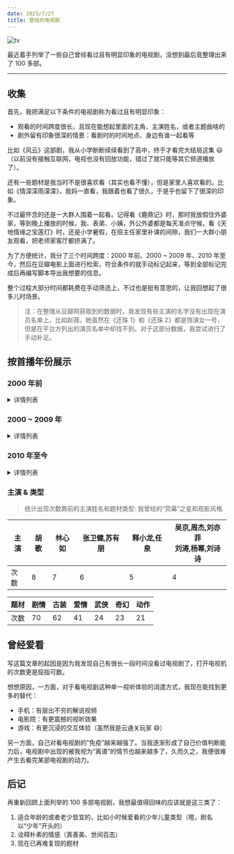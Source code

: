 ```yaml
---
date: 2023/7/27
title: 曾经的电视剧
---
```


![tv](https://s1.imagehub.cc/images/2023/11/09/dd06057daa32e48d21113fbca3b65d27.jpeg)

最近着手列举了一些自己曾经看过且有明显印象的电视剧，没想到最后竟整理出来了 100 多部。

---

## 收集

首先，我把满足以下条件的电视剧称为看过且有明显印象：

- 观看的时间跨度很长，且现在能想起里面的主角、主演姓名，或者主题曲啥的
- 剧外留有印象很深的情景：看剧时的时间地点、身边有谁一起看等

比如《风云》这部剧，我从小学断断续续看到了高中，终于才看完大结局这集 😃（以前没有接触互联网，电视也没有回放功能，错过了就只能等其它频道播放了）。

还有一些题材是我当时不是很喜欢看（其实也看不懂），但是家里人喜欢看的。比如《情深深雨濛濛》，我妈一直看，我跟着也看了很久，于是乎也留下了很深的印象。

不过最怀念的还是一大群人围着一起看。记得看《鹿鼎记》时，那时我放假住外婆家，等到晚上播放的时候，我、表弟、小姨，外公外婆都是每天准点守候。看《天地情缘之宝莲灯》时，还是小学暑假，在班主任家里补课的间隙，我们一大群小朋友观看，把老师家客厅都挤满了。

为了方便统计，我分了三个时间跨度：2000 年前、2000 ~ 2009 年、2010 年至今，然后在豆瓣电影上面进行检索，符合条件的就手动标记起来，等到全部标记完成后再编写脚本导出我想要的信息。

整个过程大部分时间都耗费在手动筛选上，不过也是挺有意思的，让我回想起了很多儿时场景。

> 注：在整理从豆瓣网获取到的数据时，我发现有些主演的名字没有出现在演员名单上。比如赵薇，她虽然在《还珠 1》和《还珠 2》都是饰演女一号，但是在平台方列出的演员名单中却找不到。对于这部分数据，我尝试进行了手动补足。

## 按首播年份展示

### 2000 年前

<details>
<summary>详情列表</summary>

| 首播年份 | 剧名                                                                 | 集数 | 主演                                       |
| -------- | -------------------------------------------------------------------- | ---- | ------------------------------------------ |
| 1986     | [西游记](https://movie.douban.com/subject/2156663/)                  | 25   | 六小龄童,迟重瑞,马德华,汪粤,徐少华         |
| 1987     | [红楼梦](https://movie.douban.com/subject/1864810/)                  | 36   | 欧阳奋强,陈晓旭,邓婕,张莉,李婷             |
| 1993     | [新白娘子传奇](https://movie.douban.com/subject/2153527/)            | 50   | 赵雅芝,叶童,陈美琪,石乃文,夏光莉           |
| 1994     | [三国演义](https://movie.douban.com/subject/1830528/)                | 84   | 唐国强,鲍国安,孙彦军,陆树铭,李靖飞         |
| 1994     | [射雕英雄传](https://movie.douban.com/subject/2301032/)              | 35   | 张智霖,朱茵,罗嘉良,关宝慧,骆应钧           |
| 1995     | [神雕侠侣](https://movie.douban.com/subject/1863947/)                | 32   | 古天乐,李若彤,白彪,魏秋桦,傅明宪           |
| 1996     | [西游记](https://movie.douban.com/subject/3021640/)                  | 30   | 江华,张卫健,黎耀祥,麦长青                  |
| 1996     | [迪迦奥特曼](https://movie.douban.com/subject/2264567/)              | 52   | 长野博,吉本多香美,高树澪,大泷明利,影丸茂樹 |
| 1997     | [肥猫正传](https://movie.douban.com/subject/3408531/)                | 30   | 郑则仕,鲍起静,江美仪,邓浩光,张文慈         |
| 1997     | [天龙八部](https://movie.douban.com/subject/1863941/)                | 45   | 黄日华,陈浩民,樊少皇,李若彤,赵学而         |
| 1998     | [东游记](https://movie.douban.com/subject/2229596/)                  | 30   | 马景涛,郭妃丽,郑秀珍,谢韶光,沈依灵         |
| 1998     | [太极宗师](https://movie.douban.com/subject/1960302/)                | 28   | 吴京,樊亦敏,于海,惠英红,周比利             |
| 1998     | [天地争霸美猴王 西遊記貳](https://movie.douban.com/subject/3023317/) | 42   | 陈浩民,江华,黎耀祥,麦长青                  |
| 1998     | [鹿鼎记](https://movie.douban.com/subject/1863923/)                  | 45   | 陈小春,马浚伟,刘乔方,梁小冰,徐濠萦         |
| 1998     | [还珠格格](https://movie.douban.com/subject/1786739/)                | 24   | 赵薇,苏有朋,林心如,周杰,陈志朋             |
| 1998     | [水浒传](https://movie.douban.com/subject/3904560/)                  | 43   | 李雪健,宁晓志,周野芒,臧金生,丁海峰         |
| 1999     | [还珠格格第二部](https://movie.douban.com/subject/1786740/)          | 48   | 赵薇,苏有朋,张铁林,周杰,林心如             |
| 1999     | [小李飞刀](https://movie.douban.com/subject/2279825/)                | 40   | 焦恩俊,贾静雯,俞飞鸿,萧蔷,吴京             |
| 1999     | [莲花童子哪吒](https://movie.douban.com/subject/2762041/)            | 20   | 曹骏,成建辉,薛素珊,翁清海,陈天文           |
| 1999     | [绝代双骄](https://movie.douban.com/subject/2311147/)                | 40   | 苏有朋,林志颖,陈德容,李绮虹,郑嘉颖         |

</details>

### 2000 ~ 2009 年

<details>
<summary>详情列表</summary>

| 首播年份 | 剧名                                                                  | 集数 | 主演                                      |
| -------- | --------------------------------------------------------------------- | ---- | ----------------------------------------- |
| 2000     | [忠勇小状元](https://movie.douban.com/subject/3060412/)               | 25   | 周超,刘雪华,宣名君,王星星,惠英红          |
| 2000     | [少年包青天](https://movie.douban.com/subject/2157131/)               | 40   | 周杰,释小龙,任泉,李冰冰,陈道明            |
| 2000     | [西游记后传](https://movie.douban.com/subject/2245679/)               | 30   | 曹荣,闾汉彪,黄海冰,吴健,马杰林            |
| 2000     | [水浒少年](https://movie.douban.com/subject/3082047/)                 | 18   | 潘元甲,刘婷,杨志鹏,刘杰,王文杰            |
| 2000     | [蜜里逃生](https://movie.douban.com/subject/3071275/)                 | 40   | 张磊,杨頔,杨迪,李瑶,郑点                  |
| 2000     | [春光灿烂猪八戒](https://movie.douban.com/subject/2270545/)           | 38   | 徐峥,陶虹,孙兴,李立群,陈红                |
| 2000     | [西游记续集](https://movie.douban.com/subject/2156667/)               | 16   | 六小龄童,徐少华,迟重瑞,崔景富,刘大刚      |
| 2000     | [一脚定江山](https://movie.douban.com/subject/3087439/)               | 30   | 任泉,李宗翰,李冰冰,姜武,魏宗万            |
| 2000     | [天地传说之鱼美人](https://movie.douban.com/subject/2357343/)         | 20   | 徐怀钰,郭晋安,张智尧,孙莉,郑嘉颖          |
| 2001     | [少年包青天 2](https://movie.douban.com/subject/2157150/)             | 40   | 陆毅,任泉,释小龙,范冰冰,李卉              |
| 2001     | [武林外史](https://movie.douban.com/subject/2282477/)                 | 40   | 黄海冰,王艳,朱宏嘉,张棪琰,史可            |
| 2001     | [小宝与康熙](https://movie.douban.com/subject/3041493/)               | 42   | 张卫健,林心如,朱茵,舒淇,陈法蓉            |
| 2001     | [乌龙闯情关](https://movie.douban.com/subject/3134871/)               | 40   | 孙耀威,曹颖,柯受良,林心如,释小龙          |
| 2001     | [情深深雨濛濛](https://movie.douban.com/subject/1786742/)             | 46   | 赵薇,林心如,古巨基,苏有朋,寇振海          |
| 2001     | [倚天剑屠龙刀](https://movie.douban.com/subject/2157188/)             | 42   | 吴启华,黎姿,佘诗曼,刘松仁,米雪            |
| 2001     | [铁齿铜牙纪晓岚](https://movie.douban.com/subject/2248757/)           | 40   | 张国立,王刚,张铁林,袁立,赵敏芬            |
| 2001     | [寻秦记](https://movie.douban.com/subject/2983389/)                   | 40   | 古天乐,江华,宣萱,郭羡妮,林峯              |
| 2001     | [少年张三丰](https://movie.douban.com/subject/2279816/)               | 40   | 张卫健,李冰冰,李小璐,苏有朋,林心如        |
| 2001     | [笑傲江湖](https://movie.douban.com/subject/2155290/)                 | 40   | 李亚鹏,许晴,苗乙乙,巍子,陈丽峰            |
| 2001     | [侠客行](https://movie.douban.com/subject/2342692/)                   | 40   | 吴健,周莉,章艳敏,邓嘉,杨欣                |
| 2001     | [康熙王朝](https://movie.douban.com/subject/1830590/)                 | 46   | 斯琴高娃,陈道明,高兰村,茹萍,李建群        |
| 2001     | [三少爷的剑](https://movie.douban.com/subject/2279835/)               | 34   | 何中华,俞飞鸿,陈龙,陈继铭,张伊函          |
| 2001     | [策马啸西风](https://movie.douban.com/subject/3055383/)               | 40   | 吴京,陶红,邢岷山,俞飞鸿,徐光              |
| 2001     | [都是天使惹的祸](https://movie.douban.com/subject/2279817/)           | 23   | 李小璐,任泉,张延,郭涛,佟大为              |
| 2001     | [天地传说之宝莲灯](https://movie.douban.com/subject/3021607/)         | 20   | 林志颖,于莉,郭晋安,沈傲君,徐锦江          |
| 2002     | [乘着歌声的翅膀](https://movie.douban.com/subject/4925423/)           | 20   | 常蓝天,张润宇                             |
| 2002     | [半生缘](https://movie.douban.com/subject/3042142/)                   | 35   | 林心如,蒋勤勤,谭耀文,李立群,胡可          |
| 2002     | [护国良相狄仁杰之风摧边关](https://movie.douban.com/subject/6808707/) | 22   | 王姬,寇世勋,廖京生,高圆圆,李宗翰          |
| 2002     | [孝庄秘史](https://movie.douban.com/subject/2157146/)                 | 38   | 宁静,马景涛,刘德凯,邬倩倩,赵鸿飞          |
| 2002     | [萧十一郎](https://movie.douban.com/subject/2347271/)                 | 40   | 吴奇隆,朱茵,于波,马雅舒,万弘杰            |
| 2002     | [少年黄飞鸿](https://movie.douban.com/subject/2229437/)               | 30   | 释小龙,郝蕾,陈龙,何中华,吕丽萍            |
| 2002     | [风云](https://movie.douban.com/subject/2982064/)                     | 44   | 赵文卓,何润东,千叶真一,蒋勤勤,陶红        |
| 2002     | [浪迹天涯](https://movie.douban.com/subject/3025213/)                 | 30   | 吴若甫,咏梅,李小冉,张明健,陶慧敏          |
| 2002     | [金蚕丝雨](https://movie.douban.com/subject/3098693/)                 | 30   | 吴京,李小冉,何美钿                        |
| 2002     | [插翅难逃](https://movie.douban.com/subject/3041548/)                 | 29   | 赵燕国彰,于慧,张寒,沈鱼,吴伶              |
| 2002     | [白领公寓](https://movie.douban.com/subject/2299409/)                 | 21   | 安在旭,董洁,刘孜,墨阳,谢润                |
| 2003     | [金粉世家](https://movie.douban.com/subject/2157130/)                 | 40   | 陈坤,董洁,刘亦菲,寇振海,乔振宇            |
| 2003     | [当家的女人](https://movie.douban.com/subject/2568022/)               | 18   | 王茜华,孙涛,蒋宝英,戈治均                 |
| 2003     | [玉观音](https://movie.douban.com/subject/2248526/)                   | 27   | 孙俪,佟大为,何润东,杜源,房子斌            |
| 2003     | [还珠格格第三部](https://movie.douban.com/subject/2214122/)           | 40   | 黄奕,古巨基,周杰,马伊琍,王艳              |
| 2003     | [神医喜来乐](https://movie.douban.com/subject/2259830/)               | 35   | 李保田,杜雨露,沈傲君,梁丽,吴军            |
| 2003     | [天龙八部](https://movie.douban.com/subject/1718150/)                 | 40   | 胡军,林志颖,高虎,修庆,刘亦菲              |
| 2003     | [倚天屠龙记](https://movie.douban.com/subject/3901418/)               | 40   | 苏有朋,贾静雯,高圆圆,张国立,张铁林        |
| 2003     | [隋唐英雄传](https://movie.douban.com/subject/2364060/)               | 40   | 黄海冰,聂远,林子聪,释小龙,郑国霖          |
| 2003     | [至尊红颜](https://movie.douban.com/subject/3010195/)                 | 42   | 贾静雯,赵文卓,寇振海,杨童舒,保剑锋        |
| 2003     | [红苹果乐园](https://movie.douban.com/subject/2342557/)               | 25   | 盛超,馨子,张继,顾成栋,曲鑫                |
| 2003     | [风流少年唐伯虎](https://movie.douban.com/subject/2295812/)           | 28   | 黄晓明,何美钿,郑家榆,冯雷,邵万林          |
| 2003     | [功夫足球](https://movie.douban.com/subject/1468032/)                 | 40   | 张卫健,容祖儿,黄秋生,吴君如,梁俊一        |
| 2004     | [快乐星球 第一部](https://movie.douban.com/subject/2147630/)          | 52   | 李瑞,邢凯轩,王新博,李雪,孙格              |
| 2004     | [连城诀](https://movie.douban.com/subject/2249544/)                   | 33   | 吴樾,何美钿,舒畅,杜志国,计春华            |
| 2004     | [水月洞天](https://movie.douban.com/subject/1864236/)                 | 30   | 于波,蔡少芬,杨俊毅,陈法蓉,张晋            |
| 2005     | [仙剑奇侠传](https://movie.douban.com/subject/2210031/)               | 34   | 胡歌,刘亦菲,安以轩,刘品言,彭于晏          |
| 2005     | [天下第一](https://movie.douban.com/subject/1830586/)                 | 35   | 郭晋安,霍建华,李亚鹏,张卫健,高圆圆        |
| 2005     | [越狱 第一季](https://movie.douban.com/subject/1419297/)              | 22   | 温特沃斯·米勒,多米尼克·珀塞尔,彼得·斯特曼 |
| 2005     | [宝莲灯](https://movie.douban.com/subject/2327493/)                   | 35   | 曹骏,舒畅,焦恩俊,林湘萍,刘宇桥            |
| 2005     | [小鱼儿与花无缺](https://movie.douban.com/subject/2284418/)           | 40   | 谢霆锋,张卫健,袁泉,范冰冰,杨雪            |
| 2005     | [亮剑](https://movie.douban.com/subject/2254648/)                     | 30   | 李幼斌,何政军,张光北,童蕾,孙俪            |
| 2005     | [一家老小向前冲](https://movie.douban.com/subject/6810839/)           | 207  | 王永光,李晓嘉,张小虎,陈英俊,宋谷          |
| 2006     | [天外飞仙](https://movie.douban.com/subject/2303259/)                 | 38   | 胡歌,林依晨,李勤勤,赵亮,谢君豪            |
| 2006     | [快乐星球 第二部](https://movie.douban.com/subject/3145150/)          | 54   | 牛东文,刘思雯,王新博                      |
| 2006     | [白蛇传](https://movie.douban.com/subject/2153389/)                   | 30   | 刘涛,潘粤明,陈紫函,刘小锋,刘希媛          |
| 2006     | [神雕侠侣](https://movie.douban.com/subject/2375707/)                 | 40   | 黄晓明,刘亦菲,陈紫函,杨幂,叮当            |
| 2006     | [七剑下天山](https://movie.douban.com/subject/2033669/)               | 39   | 赵文卓,吕良伟,王学兵,蔡少芬,李小冉        |
| 2007     | [魔剑生死棋](https://movie.douban.com/subject/3162375/)               | 40   | 唐国强,孙协志,刘涛,邵兵,戴娇倩            |
| 2008     | [射雕英雄传](https://movie.douban.com/subject/3142715/)               | 50   | 胡歌,林依晨,袁弘,刘诗诗,周海媚            |
| 2009     | [仙剑奇侠传三](https://movie.douban.com/subject/3227335/)             | 37   | 胡歌,霍建华,杨幂,唐嫣,刘诗诗              |
| 2009     | [一起来看流星雨](https://movie.douban.com/subject/3546712/)           | 36   | 张翰,郑爽,俞灏明,魏晨,朱梓骁              |

</details>

### 2010 年至今

<details>
<summary>详情列表</summary>

| 首播年份 | 剧名                                                                 | 集数 | 主演                                          |
| -------- | -------------------------------------------------------------------- | ---- | --------------------------------------------- |
| 2010     | [神话](https://movie.douban.com/subject/3732699/)                    | 50   | 胡歌,白冰,张世,任泉,陈紫函                    |
| 2010     | [红楼梦](https://movie.douban.com/subject/3014183/)                  | 50   | 杨洋,白冰,姚笛,周采芹,归亚蕾                  |
| 2011     | [宫](https://movie.douban.com/subject/4917905/)                      | 35   | 杨幂,冯绍峰,佟丽娅,何晟铭,郭羡妮              |
| 2011     | [步步惊心](https://movie.douban.com/subject/5384548/)                | 35   | 刘诗诗,吴奇隆,郑嘉颖,袁弘,林更新              |
| 2012     | [轩辕剑之天之痕](https://movie.douban.com/subject/5989840/)          | 36   | 胡歌,蒋劲夫,刘诗诗,唐嫣,古力娜扎              |
| 2012     | [宫锁珠帘](https://movie.douban.com/subject/6560033/)                | 37   | 何晟铭,袁姗姗,舒畅,张嘉倪,杨蓉                |
| 2013     | [来自星星的你](https://movie.douban.com/subject/25698722/)           | 21   | 金秀贤,全智贤,朴海镇,刘寅娜,吴尚津            |
| 2014     | [爱情公寓 4](https://movie.douban.com/subject/10793510/)             | 24   | 娄艺潇,陈赫,李金铭,孙艺洲,李佳航              |
| 2014     | [古剑奇谭](https://movie.douban.com/subject/24697826/)               | 52   | 杨幂,李易峰,马天宇,乔振宇,钟欣潼              |
| 2015     | [琅琊榜](https://movie.douban.com/subject/25754848/)                 | 54   | 胡歌,刘涛,王凯,陈龙,黄维德                    |
| 2016     | [旋风十一人](https://movie.douban.com/subject/25926756/)             | 31   | 胡歌,江疏影,曾黎,李子峰,钱枫                  |
| 2016     | [微微一笑很倾城](https://movie.douban.com/subject/26427831/)         | 30   | 杨洋,郑爽,毛晓彤,白宇,郑业成                  |
| 2016     | [欢乐颂](https://movie.douban.com/subject/26430092/)                 | 42   | 刘涛,蒋欣,王子文,杨紫,乔欣                    |
| 2017     | [小谢尔顿 第一季](https://movie.douban.com/subject/26910060/)        | 22   | 伊恩·阿米蒂奇,佐伊·派瑞,兰斯·巴伯             |
| 2017     | [良医 第一季](https://movie.douban.com/subject/26888731/)            | 18   | 弗莱迪·海默,尼古拉斯·冈萨雷斯,安东尼娅·托马斯 |
| 2017     | [奇星记之鲜衣怒马少年时](https://movie.douban.com/subject/26615611/) | 51   | 吴磊,陈翔,郑合惠子,郝劭文,张予曦              |
| 2019     | [动物管理局](https://movie.douban.com/subject/27107725/)             | 24   | 陈赫,王子文,唐晓天,孔宋今,谭泉                |
| 2019     | [少年派](https://movie.douban.com/subject/27598254/)                 | 40   | 张嘉益,闫妮,赵今麦,郭俊辰,姜冠南              |

</details>

### 主演 & 类型

> 统计出现次数靠前的主演姓名和题材类型: 我曾经的“荧幕”之星和观影风格

| 主演 | 胡歌 | 林心如 | 张卫健,苏有朋 | 释小龙,任泉 | 吴京,周杰,刘亦菲<br>刘涛,杨幂,刘诗诗 |
| ---- | ---- | ------ | ------------- | ----------- | ------------------------------------ |
| 次数 | 8    | 7      | 6             | 5           | 4                                    |

| 题材 | 剧情 | 古装 | 爱情 | 武侠 | 奇幻 | 动作 |
| ---- | ---- | ---- | ---- | ---- | ---- | ---- |
| 次数 | 70   | 62   | 41   | 24   | 23   | 21   |

## 曾经爱看

写这篇文章的起因是因为我发现自己有很长一段时间没看过电视剧了，打开电视机的次数更是屈指可数。

想想原因，一方面，对于看电视剧这种单一视听体验的消遣方式，我现在能找到更多的替代：

- 手机：有层出不穷的解说视频
- 电影院：有更震撼的视听效果
- 游戏：有更沉浸的交互体验（虽然我是云通关玩家 😄）

另一方面，自己对看电视剧的“免疫”越来越强了。当我逐渐形成了自己价值判断能力后，电视剧中出现的被我视为“离谱”的情节也越来越多了，久而久之，我便很难产生去看完某部电视剧的动力。

## 后记

再重新回顾上面列举的 100 多部电视剧，我想最值得回味的应该就是这三类了：

1. 适合年龄的或者老少皆宜的，比如小时候爱看的少年儿童类型（嗯，剧名以“少年”开头的）
2. 诠释朴素的情感（真善美、世间百态）
3. 现在已再难复现的题材
